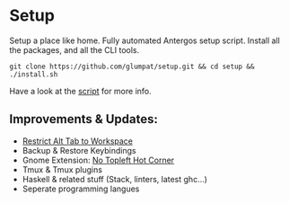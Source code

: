 # Setup

Setup a place like home. Fully automated Antergos setup script. Install all the packages, and all the CLI tools.

    git clone https://github.com/glumpat/setup.git && cd setup && ./install.sh

Have a look at the [script](install.sh) for more info.

## Improvements & Updates:

- [Restrict Alt Tab to Workspace](https://askubuntu.com/a/759740) 
- Backup & Restore Keybindings
- Gnome Extension: [No Topleft Hot Corner](https://github.com/HROMANO/nohotcorner/)
- Tmux & Tmux plugins
- Haskell & related stuff (Stack, linters, latest ghc...)
- Seperate programming langues 
